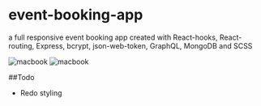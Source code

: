 # event-booking-app
a full responsive event booking app created with React-hooks, React-routing, Express, bcrypt, json-web-token, GraphQL, MongoDB and SCSS

![macbook](https://i.imgur.com/3y3Bbks.png)
![macbook](https://i.imgur.com/VZuQ5jf.png)

##Todo
- Redo styling
